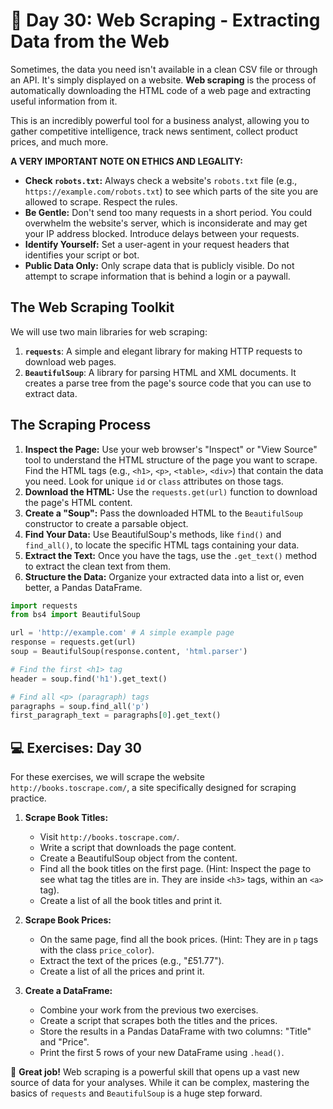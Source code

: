 # 📘 Day 30: Web Scraping - Extracting Data from the Web

Sometimes, the data you need isn't available in a clean CSV file or through an API. It's simply displayed on a website. **Web scraping** is the process of automatically downloading the HTML code of a web page and extracting useful information from it.

This is an incredibly powerful tool for a business analyst, allowing you to gather competitive intelligence, track news sentiment, collect product prices, and much more.

**A VERY IMPORTANT NOTE ON ETHICS AND LEGALITY:**

* **Check `robots.txt`:** Always check a website's `robots.txt` file (e.g., `https://example.com/robots.txt`) to see which parts of the site you are allowed to scrape. Respect the rules.
* **Be Gentle:** Don't send too many requests in a short period. You could overwhelm the website's server, which is inconsiderate and may get your IP address blocked. Introduce delays between your requests.
* **Identify Yourself:** Set a user-agent in your request headers that identifies your script or bot.
* **Public Data Only:** Only scrape data that is publicly visible. Do not attempt to scrape information that is behind a login or a paywall.

## The Web Scraping Toolkit

We will use two main libraries for web scraping:

1. **`requests`**: A simple and elegant library for making HTTP requests to download web pages.
2. **`BeautifulSoup`**: A library for parsing HTML and XML documents. It creates a parse tree from the page's source code that you can use to extract data.

## The Scraping Process

1. **Inspect the Page:** Use your web browser's "Inspect" or "View Source" tool to understand the HTML structure of the page you want to scrape. Find the HTML tags (e.g., `<h1>`, `<p>`, `<table>`, `<div>`) that contain the data you need. Look for unique `id` or `class` attributes on those tags.
2. **Download the HTML:** Use the `requests.get(url)` function to download the page's HTML content.
3. **Create a "Soup":** Pass the downloaded HTML to the `BeautifulSoup` constructor to create a parsable object.
4. **Find Your Data:** Use BeautifulSoup's methods, like `find()` and `find_all()`, to locate the specific HTML tags containing your data.
5. **Extract the Text:** Once you have the tags, use the `.get_text()` method to extract the clean text from them.
6. **Structure the Data:** Organize your extracted data into a list or, even better, a Pandas DataFrame.

```python
import requests
from bs4 import BeautifulSoup

url = 'http://example.com' # A simple example page
response = requests.get(url)
soup = BeautifulSoup(response.content, 'html.parser')

# Find the first <h1> tag
header = soup.find('h1').get_text()

# Find all <p> (paragraph) tags
paragraphs = soup.find_all('p')
first_paragraph_text = paragraphs[0].get_text()
```

## 💻 Exercises: Day 30

For these exercises, we will scrape the website `http://books.toscrape.com/`, a site specifically designed for scraping practice.

1. **Scrape Book Titles:**
    * Visit `http://books.toscrape.com/`.
    * Write a script that downloads the page content.
    * Create a BeautifulSoup object from the content.
    * Find all the book titles on the first page. (Hint: Inspect the page to see what tag the titles are in. They are inside `<h3>` tags, within an `<a>` tag).
    * Create a list of all the book titles and print it.

2. **Scrape Book Prices:**
    * On the same page, find all the book prices. (Hint: They are in `p` tags with the class `price_color`).
    * Extract the text of the prices (e.g., "£51.77").
    * Create a list of all the prices and print it.

3. **Create a DataFrame:**
    * Combine your work from the previous two exercises.
    * Create a script that scrapes both the titles and the prices.
    * Store the results in a Pandas DataFrame with two columns: "Title" and "Price".
    * Print the first 5 rows of your new DataFrame using `.head()`.

🎉 **Great job!** Web scraping is a powerful skill that opens up a vast new source of data for your analyses. While it can be complex, mastering the basics of `requests` and `BeautifulSoup` is a huge step forward.
